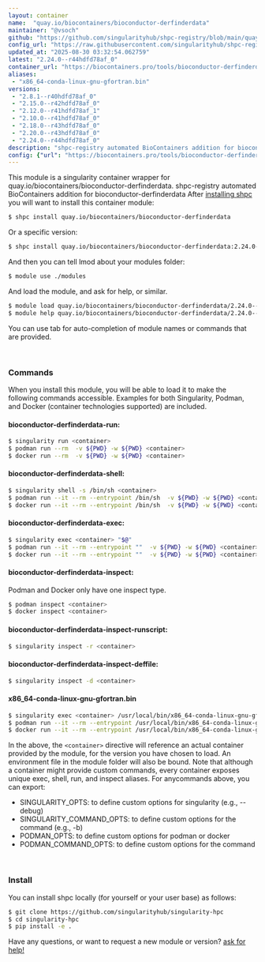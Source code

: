 ```yaml
---
layout: container
name:  "quay.io/biocontainers/bioconductor-derfinderdata"
maintainer: "@vsoch"
github: "https://github.com/singularityhub/shpc-registry/blob/main/quay.io/biocontainers/bioconductor-derfinderdata/container.yaml"
config_url: "https://raw.githubusercontent.com/singularityhub/shpc-registry/main/quay.io/biocontainers/bioconductor-derfinderdata/container.yaml"
updated_at: "2025-08-30 03:32:54.062759"
latest: "2.24.0--r44hdfd78af_0"
container_url: "https://biocontainers.pro/tools/bioconductor-derfinderdata"
aliases:
 - "x86_64-conda-linux-gnu-gfortran.bin"
versions:
 - "2.8.1--r40hdfd78af_0"
 - "2.15.0--r42hdfd78af_0"
 - "2.12.0--r41hdfd78af_1"
 - "2.10.0--r41hdfd78af_0"
 - "2.18.0--r43hdfd78af_0"
 - "2.20.0--r43hdfd78af_0"
 - "2.24.0--r44hdfd78af_0"
description: "shpc-registry automated BioContainers addition for bioconductor-derfinderdata"
config: {"url": "https://biocontainers.pro/tools/bioconductor-derfinderdata", "maintainer": "@vsoch", "description": "shpc-registry automated BioContainers addition for bioconductor-derfinderdata", "latest": {"2.24.0--r44hdfd78af_0": "sha256:b1582b3d8630293784f8ec65d0bce19f3b33d33a235be8b896c1664cf8a35628"}, "tags": {"2.8.1--r40hdfd78af_0": "sha256:73228542504179377e475b57bce07216699f9fc4580b0294b3c89d7814562178", "2.15.0--r42hdfd78af_0": "sha256:961ab413e27ebd7cf6325dbc9f87f4ee5ec894f93dfccb107b456afa60db8808", "2.12.0--r41hdfd78af_1": "sha256:4fe2fa647acf3cf33046ccd9023f649c6f675eba5ed39a1cf468111d4c1e714b", "2.10.0--r41hdfd78af_0": "sha256:9e8514ecd08eadeda1639557beb1f67ee6c75a573bc34e788033d5f2f2af7d63", "2.18.0--r43hdfd78af_0": "sha256:4f44f3ae9cb7b0b2c566d0fe85d0859e6305000bd6e19d3761348c691655c49a", "2.20.0--r43hdfd78af_0": "sha256:3ba20bf2e1042d05c25a2fa113ce3ac4af972959e7d0cbf12093bf285a70b62a", "2.24.0--r44hdfd78af_0": "sha256:b1582b3d8630293784f8ec65d0bce19f3b33d33a235be8b896c1664cf8a35628"}, "docker": "quay.io/biocontainers/bioconductor-derfinderdata", "aliases": {"x86_64-conda-linux-gnu-gfortran.bin": "/usr/local/bin/x86_64-conda-linux-gnu-gfortran.bin"}}
---
```


This module is a singularity container wrapper for quay.io/biocontainers/bioconductor-derfinderdata.
shpc-registry automated BioContainers addition for bioconductor-derfinderdata
After [installing shpc](#install) you will want to install this container module:


```bash
$ shpc install quay.io/biocontainers/bioconductor-derfinderdata
```

Or a specific version:

```bash
$ shpc install quay.io/biocontainers/bioconductor-derfinderdata:2.24.0--r44hdfd78af_0
```

And then you can tell lmod about your modules folder:

```bash
$ module use ./modules
```

And load the module, and ask for help, or similar.

```bash
$ module load quay.io/biocontainers/bioconductor-derfinderdata/2.24.0--r44hdfd78af_0
$ module help quay.io/biocontainers/bioconductor-derfinderdata/2.24.0--r44hdfd78af_0
```

You can use tab for auto-completion of module names or commands that are provided.

<br>

### Commands

When you install this module, you will be able to load it to make the following commands accessible.
Examples for both Singularity, Podman, and Docker (container technologies supported) are included.

#### bioconductor-derfinderdata-run:

```bash
$ singularity run <container>
$ podman run --rm  -v ${PWD} -w ${PWD} <container>
$ docker run --rm  -v ${PWD} -w ${PWD} <container>
```

#### bioconductor-derfinderdata-shell:

```bash
$ singularity shell -s /bin/sh <container>
$ podman run --it --rm --entrypoint /bin/sh  -v ${PWD} -w ${PWD} <container>
$ docker run --it --rm --entrypoint /bin/sh  -v ${PWD} -w ${PWD} <container>
```

#### bioconductor-derfinderdata-exec:

```bash
$ singularity exec <container> "$@"
$ podman run --it --rm --entrypoint ""  -v ${PWD} -w ${PWD} <container> "$@"
$ docker run --it --rm --entrypoint ""  -v ${PWD} -w ${PWD} <container> "$@"
```

#### bioconductor-derfinderdata-inspect:

Podman and Docker only have one inspect type.

```bash
$ podman inspect <container>
$ docker inspect <container>
```

#### bioconductor-derfinderdata-inspect-runscript:

```bash
$ singularity inspect -r <container>
```

#### bioconductor-derfinderdata-inspect-deffile:

```bash
$ singularity inspect -d <container>
```


#### x86_64-conda-linux-gnu-gfortran.bin

```bash
$ singularity exec <container> /usr/local/bin/x86_64-conda-linux-gnu-gfortran.bin
$ podman run --it --rm --entrypoint /usr/local/bin/x86_64-conda-linux-gnu-gfortran.bin   -v ${PWD} -w ${PWD} <container> -c " $@"
$ docker run --it --rm --entrypoint /usr/local/bin/x86_64-conda-linux-gnu-gfortran.bin   -v ${PWD} -w ${PWD} <container> -c " $@"
```



In the above, the `<container>` directive will reference an actual container provided
by the module, for the version you have chosen to load. An environment file in the
module folder will also be bound. Note that although a container
might provide custom commands, every container exposes unique exec, shell, run, and
inspect aliases. For anycommands above, you can export:

 - SINGULARITY_OPTS: to define custom options for singularity (e.g., --debug)
 - SINGULARITY_COMMAND_OPTS: to define custom options for the command (e.g., -b)
 - PODMAN_OPTS: to define custom options for podman or docker
 - PODMAN_COMMAND_OPTS: to define custom options for the command

<br>

### Install

You can install shpc locally (for yourself or your user base) as follows:

```bash
$ git clone https://github.com/singularityhub/singularity-hpc
$ cd singularity-hpc
$ pip install -e .
```

Have any questions, or want to request a new module or version? [ask for help!](https://github.com/singularityhub/singularity-hpc/issues)
